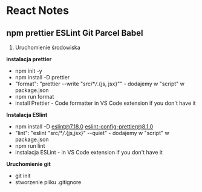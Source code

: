 # React Notes

## npm prettier ESLint Git Parcel Babel

1. Uruchomienie środowiska

**instalacja prettier**

- npm init -y
- npm install -D prettier
- "format": "prettier --write \"src/\*_/_.{js, jsx}\"" - dodajemy w "script" w package.json
- npm run format
- install Prettier - Code formatter in VS Code extension if you don't have it

**Instalacja ESlint**

- npm install -D eslint@7.18.0 eslint-config-prettier@8.1.0
- "lint": "eslint \"src/\*_/_.{js,jsx}\" --quiet" - dodajemy w "script" w package.json
- npm run lint
- instalacja ESLint - in VS Code extension if you don't have it

**Uruchomienie git**

- git init
- stworzenie pliku .gitignore
